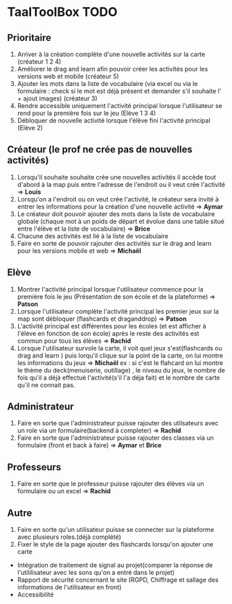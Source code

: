 # TaalToolBox TODO

## Prioritaire

1.  Arriver à la création complète d'une nouvelle activités sur la carte (créateur 1 2 4)
2.  Améliorer le drag and learn afin pouvoir créer les activités pour les versions web et mobile (créateur 5)
3.  Ajouter les mots dans la liste de vocabulaire (via excel ou via le formulaire : check si le mot est déjà présent et demander s'il souhaite l' + ajout images) (créateur 3)
4.  Rendre accessible uniquement l'activité principal lorsque l'utilisateur se rend pour la première fois sur le jeu (Elève 1 3 4)
5.  Débloquer de nouvelle activité lorsque l'élève fini l'activité principal (Elève 2)

## Créateur (le prof ne crée pas de nouvelles activités)

1.  Lorsqu'il souhaite souhaite crée une nouvelles activités il accède tout d'abord à la map puis entre l'adresse de l'endroit ou il veut crée l'activité => **Louis**
2.  Lorsqu'on a l'endroit ou on veut crée l'activité, le créateur sera invité à entrer les informations pour la création d'une nouvelle activité => **Aymar**
3.  Le créateur doit pouvoir ajouter des mots dans la liste de vocabulaire globale (chaque mot à un poids de départ et évolue dans une table situé entre l'élève et la liste de vocabulaire) => **Brice**
4.  Chacune des activités est lié à la liste de vocabulaire
5.  Faire en sorte de pouvoir rajouter des activités sur le drag and learn pour les versions mobile et web => **Michaël**

## Elève

1.  Montrer l'activité principal lorsque l'utilisateur commence pour la première fois le jeu (Présentation de son école et de la plateforme) => **Patson**
2.  Lorsque l'utilisateur complète l'activité principal les premier jeux sur la map sont débloquer (flashcards et draganddrop) => **Patson**
3.  L'activité principal est différentes pour les écoles (et est afficher à l'élève en fonction de son école) après le reste des activités est commun pour tous les élèves => **Rachid**
4.  Lorsque l'utilisateur survole la carte, il voit quel jeux s'est(flashcards ou drag and learn ) puis lorqu'il clique sur la point de la carte, on lui montre les informations du jeux => **Michaël**
    ex : si c'est le flahcard on lui montre le thème du deck(menuiserie, outillage) , le niveau du jeux, le nombre de fois qu'il a déjà effectué l'activité(s'il l'a déja fait) et le nombre de carte qu'il ne connait pas.

## Administrateur

1.  Faire en sorte que l'administrateur puisse rajouter des utilsateurs avec un role via un formulaire(backend à completer) => **Rachid**
2.  Faire en sorte que l'administrateur puisse rajouter des classes via un formulaire (front et back à faire) => **Aymar** et **Brice**

## Professeurs

1.  Faire en sorte que le professeur puisse rajouter des élèves via un formulaire ou un excel => **Rachid**

## Autre

1.  Faire en sorte qu'un utilisateur puisse se connecter sur la plateforme avec plusieurs roles.(déjà complété)
2.  Fixer le style de la page ajouter des flashcards lorsqu'on ajouter une carte

-   Intégration de traitement de signal au projet(comparer la réponse de l'utililisateur avec les sons qu'on a entré dans le projet)
-   Rapport de sécurité concernant le site (RGPD, Chiffrage et sallage des informations de l'utilisateur en front)
-   Accessibilité
